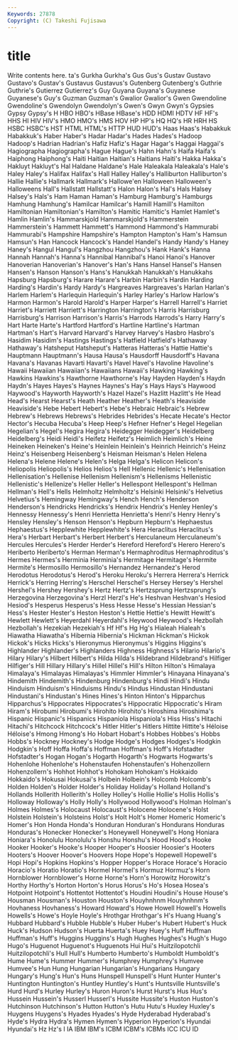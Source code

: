 ```yaml
---
Keywords: 27878 
Copyright: (C) Takeshi Fujisawa
---
```


# title

Write contents here.
ta's Gurkha Gurkha's Gus Gus's Gustav Gustavo
Gustavo's Gustav's Gustavus Gustavus's Gutenberg Gutenberg's Guthrie Guthrie's Gutierrez Gutierrez's
Guy Guyana Guyana's Guyanese Guyanese's Guy's Guzman Guzman's Gwalior Gwalior's
Gwen Gwendoline Gwendoline's Gwendolyn Gwendolyn's Gwen's Gwyn Gwyn's Gypsies Gypsy
Gypsy's H HBO HBO's HBase HBase's HDD HDMI HDTV HF
HF's HHS HI HIV HIV's HMO HMO's HMS HOV HP
HP's HQ HQ's HR HRH HS HSBC HSBC's HST HTML
HTML's HTTP HUD HUD's Haas Haas's Habakkuk Habakkuk's Haber Haber's
Hadar Hadar's Hades Hades's Hadoop Hadoop's Hadrian Hadrian's Hafiz Hafiz's
Hagar Hagar's Haggai Haggai's Hagiographa Hagiographa's Hague Hague's Hahn Hahn's
Haifa Haifa's Haiphong Haiphong's Haiti Haitian Haitian's Haitians Haiti's Hakka
Hakka's Hakluyt Hakluyt's Hal Haldane Haldane's Hale Haleakala Haleakala's Hale's
Haley Haley's Halifax Halifax's Hall Halley Halley's Halliburton Halliburton's Hallie
Hallie's Hallmark Hallmark's Hallowe'en Halloween Halloween's Halloweens Hall's Hallstatt Hallstatt's
Halon Halon's Hal's Hals Halsey Halsey's Hals's Ham Haman Haman's
Hamburg Hamburg's Hamburgs Hamhung Hamhung's Hamilcar Hamilcar's Hamill Hamill's Hamilton
Hamiltonian Hamiltonian's Hamilton's Hamitic Hamitic's Hamlet Hamlet's Hamlin Hamlin's Hammarskjold
Hammarskjold's Hammerstein Hammerstein's Hammett Hammett's Hammond Hammond's Hammurabi Hammurabi's Hampshire
Hampshire's Hampton Hampton's Ham's Hamsun Hamsun's Han Hancock Hancock's Handel
Handel's Handy Handy's Haney Haney's Hangul Hangul's Hangzhou Hangzhou's Hank
Hank's Hanna Hannah Hannah's Hanna's Hannibal Hannibal's Hanoi Hanoi's Hanover
Hanoverian Hanoverian's Hanover's Han's Hans Hansel Hansel's Hansen Hansen's Hanson
Hanson's Hans's Hanukkah Hanukkah's Hanukkahs Hapsburg Hapsburg's Harare Harare's Harbin
Harbin's Hardin Harding Harding's Hardin's Hardy Hardy's Hargreaves Hargreaves's Harlan
Harlan's Harlem Harlem's Harlequin Harlequin's Harley Harley's Harlow Harlow's Harmon
Harmon's Harold Harold's Harper Harper's Harrell Harrell's Harriet Harriet's Harriett
Harriett's Harrington Harrington's Harris Harrisburg Harrisburg's Harrison Harrison's Harris's Harrods
Harrods's Harry Harry's Hart Harte Harte's Hartford Hartford's Hartline Hartline's
Hartman Hartman's Hart's Harvard Harvard's Harvey Harvey's Hasbro Hasbro's Hasidim
Hasidim's Hastings Hastings's Hatfield Hatfield's Hathaway Hathaway's Hatsheput Hatsheput's Hatteras
Hatteras's Hattie Hattie's Hauptmann Hauptmann's Hausa Hausa's Hausdorff Hausdorff's Havana
Havana's Havanas Havarti Havarti's Havel Havel's Havoline Havoline's Hawaii Hawaiian
Hawaiian's Hawaiians Hawaii's Hawking Hawking's Hawkins Hawkins's Hawthorne Hawthorne's Hay
Hayden Hayden's Haydn Haydn's Hayes Hayes's Haynes Haynes's Hay's Hays
Hays's Haywood Haywood's Hayworth Hayworth's Hazel Hazel's Hazlitt Hazlitt's He
Head Head's Hearst Hearst's Heath Heather Heather's Heath's Heaviside Heaviside's
Hebe Hebert Hebert's Hebe's Hebraic Hebraic's Hebrew Hebrew's Hebrews Hebrews's
Hebrides Hebrides's Hecate Hecate's Hector Hector's Hecuba Hecuba's Heep Heep's
Hefner Hefner's Hegel Hegelian Hegelian's Hegel's Hegira Hegira's Heidegger Heidegger's
Heidelberg Heidelberg's Heidi Heidi's Heifetz Heifetz's Heimlich Heimlich's Heine Heineken
Heineken's Heine's Heinlein Heinlein's Heinrich Heinrich's Heinz Heinz's Heisenberg Heisenberg's
Heisman Heisman's Helen Helena Helena's Helene Helene's Helen's Helga Helga's
Helicon Helicon's Heliopolis Heliopolis's Helios Helios's Hell Hellenic Hellenic's Hellenisation
Hellenisation's Hellenise Hellenism Hellenism's Hellenisms Hellenistic Hellenistic's Hellenize's Heller Heller's
Hellespont Hellespont's Hellman Hellman's Hell's Hells Helmholtz Helmholtz's Helsinki Helsinki's
Helvetius Helvetius's Hemingway Hemingway's Hench Hench's Henderson Henderson's Hendricks Hendricks's
Hendrix Hendrix's Henley Henley's Hennessy Hennessy's Henri Henrietta Henrietta's Henri's
Henry Henry's Hensley Hensley's Henson Henson's Hepburn Hepburn's Hephaestus Hephaestus's
Hepplewhite Hepplewhite's Hera Heraclitus Heraclitus's Hera's Herbart Herbart's Herbert Herbert's
Herculaneum Herculaneum's Hercules Hercules's Herder Herder's Hereford Hereford's Herero Herero's
Heriberto Heriberto's Herman Herman's Hermaphroditus Hermaphroditus's Hermes Hermes's Herminia Herminia's
Hermitage Hermitage's Hermite Hermite's Hermosillo Hermosillo's Hernandez Hernandez's Herod Herodotus
Herodotus's Herod's Heroku Heroku's Herrera Herrera's Herrick Herrick's Herring Herring's
Herschel Herschel's Hersey Hersey's Hershel Hershel's Hershey Hershey's Hertz Hertz's
Hertzsprung Hertzsprung's Herzegovina Herzegovina's Herzl Herzl's He's Heshvan Heshvan's Hesiod
Hesiod's Hesperus Hesperus's Hess Hesse Hesse's Hessian Hessian's Hess's Hester
Hester's Heston Heston's Hettie Hettie's Hewitt Hewitt's Hewlett Hewlett's Heyerdahl
Heyerdahl's Heywood Heywood's Hezbollah Hezbollah's Hezekiah Hezekiah's Hf Hf's Hg
Hg's Hialeah Hialeah's Hiawatha Hiawatha's Hibernia Hibernia's Hickman Hickman's Hickok
Hickok's Hicks Hicks's Hieronymus Hieronymus's Higgins Higgins's Highlander Highlander's Highlanders
Highness Highness's Hilario Hilario's Hilary Hilary's Hilbert Hilbert's Hilda Hilda's
Hildebrand Hildebrand's Hilfiger Hilfiger's Hill Hillary Hillary's Hillel Hillel's Hill's
Hilton Hilton's Himalaya Himalaya's Himalayas Himalayas's Himmler Himmler's Hinayana Hinayana's
Hindemith Hindemith's Hindenburg Hindenburg's Hindi Hindi's Hindu Hinduism Hinduism's Hinduisms
Hindu's Hindus Hindustan Hindustani Hindustani's Hindustan's Hines Hines's Hinton Hinton's
Hipparchus Hipparchus's Hippocrates Hippocrates's Hippocratic Hippocratic's Hiram Hiram's Hirobumi Hirobumi's
Hirohito Hirohito's Hiroshima Hiroshima's Hispanic Hispanic's Hispanics Hispaniola Hispaniola's Hiss
Hiss's Hitachi Hitachi's Hitchcock Hitchcock's Hitler Hitler's Hitlers Hittite Hittite's
Héloise Héloise's Hmong Hmong's Ho Hobart Hobart's Hobbes Hobbes's Hobbs
Hobbs's Hockney Hockney's Hodge Hodge's Hodges Hodges's Hodgkin Hodgkin's Hoff
Hoffa Hoffa's Hoffman Hoffman's Hoff's Hofstadter Hofstadter's Hogan Hogan's Hogarth
Hogarth's Hogwarts Hogwarts's Hohenlohe Hohenlohe's Hohenstaufen Hohenstaufen's Hohenzollern Hohenzollern's Hohhot
Hohhot's Hohokam Hohokam's Hokkaido Hokkaido's Hokusai Hokusai's Holbein Holbein's Holcomb
Holcomb's Holden Holden's Holder Holder's Holiday Holiday's Holland Holland's Hollands
Hollerith Hollerith's Holley Holley's Hollie Hollie's Hollis Hollis's Holloway Holloway's
Holly Holly's Hollywood Hollywood's Holman Holman's Holmes Holmes's Holocaust Holocaust's
Holocene Holocene's Holst Holstein Holstein's Holsteins Holst's Holt Holt's Homer
Homeric Homeric's Homer's Hon Honda Honda's Honduran Honduran's Hondurans Honduras
Honduras's Honecker Honecker's Honeywell Honeywell's Hong Honiara Honiara's Honolulu Honolulu's
Honshu Honshu's Hood Hood's Hooke Hooker Hooker's Hooke's Hooper Hooper's
Hoosier Hoosier's Hooters Hooters's Hoover Hoover's Hoovers Hope Hope's Hopewell
Hopewell's Hopi Hopi's Hopkins Hopkins's Hopper Hopper's Horace Horace's Horacio
Horacio's Horatio Horatio's Hormel Hormel's Hormuz Hormuz's Horn Hornblower Hornblower's
Horne Horne's Horn's Horowitz Horowitz's Horthy Horthy's Horton Horton's Horus
Horus's Ho's Hosea Hosea's Hotpoint Hotpoint's Hottentot Hottentot's Houdini Houdini's
House House's Housman Housman's Houston Houston's Houyhnhnm Houyhnhnm's Hovhaness Hovhaness's
Howard Howard's Howe Howell Howell's Howells Howells's Howe's Hoyle Hoyle's
Hrothgar Hrothgar's H's Huang Huang's Hubbard Hubbard's Hubble Hubble's Huber
Huber's Hubert Hubert's Huck Huck's Hudson Hudson's Huerta Huerta's Huey
Huey's Huff Huffman Huffman's Huff's Huggins Huggins's Hugh Hughes Hughes's
Hugh's Hugo Hugo's Huguenot Huguenot's Huguenots Hui Hui's Huitzilopotchli Huitzilopotchli's
Hull Hull's Humberto Humberto's Humboldt Humboldt's Hume Hume's Hummer Hummer's
Humphrey Humphrey's Humvee Humvee's Hun Hung Hungarian Hungarian's Hungarians Hungary
Hungary's Hung's Hun's Huns Hunspell Hunspell's Hunt Hunter Hunter's Huntington
Huntington's Huntley Huntley's Hunt's Huntsville Huntsville's Hurd Hurd's Hurley Hurley's
Huron Huron's Hurst Hurst's Hus Hus's Hussein Hussein's Husserl Husserl's
Hussite Hussite's Huston Huston's Hutchinson Hutchinson's Hutton Hutton's Hutu Hutu's
Huxley Huxley's Huygens Huygens's Hyades Hyades's Hyde Hyderabad Hyderabad's Hyde's
Hydra Hydra's Hymen Hymen's Hyperion Hyperion's Hyundai Hyundai's Hz Hz's
I IA IBM IBM's ICBM ICBM's ICBMs ICC ICU ID
